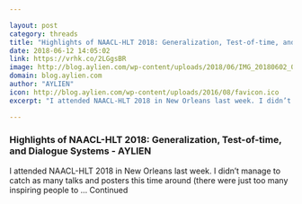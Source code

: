 ```yaml
---

layout: post
category: threads
title: "Highlights of NAACL-HLT 2018: Generalization, Test-of-time, and Dialogue Systems - AYLIEN"
date: 2018-06-12 14:05:02
link: https://vrhk.co/2LGgsBR
image: http://blog.aylien.com/wp-content/uploads/2018/06/IMG_20180602_092025_tolerance_principle-1024x762.jpg
domain: blog.aylien.com
author: "AYLIEN"
icon: http://blog.aylien.com/wp-content/uploads/2016/08/favicon.ico
excerpt: "I attended NAACL-HLT 2018 in New Orleans last week. I didn’t manage to catch as many talks and posters this time around (there were just too many inspiring people to … Continued"

---
```


### Highlights of NAACL-HLT 2018: Generalization, Test-of-time, and Dialogue Systems - AYLIEN

I attended NAACL-HLT 2018 in New Orleans last week. I didn’t manage to catch as many talks and posters this time around (there were just too many inspiring people to … Continued